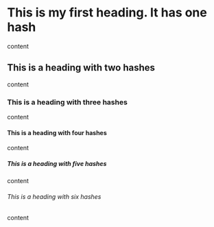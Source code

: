 # This is my first heading.  It has one hash
content
## This is a heading with two hashes
content
### This is a heading with three hashes
content
#### This is a heading with four hashes
content
##### This is a heading with five hashes
content
###### This is a heading with six hashes
content

